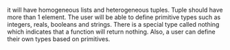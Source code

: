 it will have homogeneous lists and heterogeneous tuples. Tuple should have more than 1 element.
The user will be able to define primitive types such as integers, reals, booleans and strings. There is a special type called nothing which indicates that a function will return nothing. Also, a user can define their own types based on primitives.
